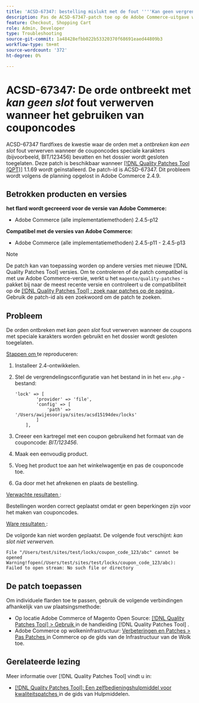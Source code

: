 ```yaml
---
title: 'ACSD-67347: bestelling mislukt met de fout ''''Kan geen vergrendeling verkrijgen'''' bij gebruik van couponcodes'
description: Pas de ACSD-67347-patch toe op de Adobe Commerce-uitgave waar orders mislukken met de fout ''Kan geen vergrendeling verkrijgen'' wanneer couponcodes speciale tekens bevatten (bijvoorbeeld BIT/123456) en bestandsvergrendeling is ingeschakeld.
feature: Checkout, Shopping Cart
role: Admin, Developer
type: Troubleshooting
source-git-commit: 1a48428efbb022b53320370f68691eaed44809b3
workflow-type: tm+mt
source-wordcount: '372'
ht-degree: 0%

---
```



# ACSD-67347: De orde ontbreekt met *kan geen slot* fout verwerven wanneer het gebruiken van couponcodes

ACSD-67347 flardfixes de kwestie waar de orden met a *ontbreken kan een slot* fout verwerven wanneer de couponcodes speciale karakters (bijvoorbeeld, BIT/123456) bevatten en het dossier wordt gesloten toegelaten. Deze patch is beschikbaar wanneer [[!DNL Quality Patches Tool (QPT)]](/help/tools/quality-patches-tool/quality-patches-tool-to-self-serve-quality-patches.md) 1.1.69 wordt geïnstalleerd. De patch-id is ACSD-67347. Dit probleem wordt volgens de planning opgelost in Adobe Commerce 2.4.9.

## Betrokken producten en versies

**het flard wordt gecreeerd voor de versie van Adobe Commerce:**

* Adobe Commerce (alle implementatiemethoden) 2.4.5-p12

**Compatibel met de versies van Adobe Commerce:**

* Adobe Commerce (alle implementatiemethoden) 2.4.5-p11 - 2.4.5-p13

>[!NOTE]
>
>De patch kan van toepassing worden op andere versies met nieuwe [!DNL Quality Patches Tool] versies. Om te controleren of de patch compatibel is met uw Adobe Commerce-versie, werkt u het `magento/quality-patches` -pakket bij naar de meest recente versie en controleert u de compatibiliteit op de [[!DNL Quality Patches Tool] : zoek naar patches op de pagina ](https://experienceleague.adobe.com/tools/commerce-quality-patches/index.html?lang=nl-NL) . Gebruik de patch-id als een zoekwoord om de patch te zoeken.

## Probleem

De orden ontbreken met *kan geen slot* fout verwerven wanneer de coupons met speciale karakters worden gebruikt en het dossier wordt gesloten toegelaten.

<u> Stappen om </u> te reproduceren:

1. Installeer 2.4-ontwikkelen.
1. Stel de vergrendelingsconfiguratie van het bestand in in het `env.php` -bestand:

   ```
   'lock' => [
           'provider' => 'file',
           'config' => [
               'path' => '/Users/awijesooriya/sites/acsd15194dev/locks'
           ]
       ],
   ```

1. Creeer een kartregel met een coupon gebruikend het formaat van de couponcode: *BIT/123456*.
1. Maak een eenvoudig product.
1. Voeg het product toe aan het winkelwagentje en pas de couponcode toe.
1. Ga door met het afrekenen en plaats de bestelling.

<u> Verwachte resultaten </u>:

Bestellingen worden correct geplaatst omdat er geen beperkingen zijn voor het maken van couponcodes.

<u> Ware resultaten </u>:

De volgorde kan niet worden geplaatst. De volgende fout verschijnt: *kan slot niet verwerven.*

```
File "/Users/test/sites/test/locks/coupon_code_123/abc" cannot be opened Warning!fopen(/Users/test/sites/test/locks/coupon_code_123/abc): Failed to open stream: No such file or directory
```

## De patch toepassen

Om individuele flarden toe te passen, gebruik de volgende verbindingen afhankelijk van uw plaatsingsmethode:

* Op locatie Adobe Commerce of Magento Open Source: [[!DNL Quality Patches Tool] > Gebruik ](/help/tools/quality-patches-tool/usage.md) in de handleiding [!DNL Quality Patches Tool] .
* Adobe Commerce op wolkeninfrastructuur: [ Verbeteringen en Patches > Pas Patches ](https://experienceleague.adobe.com/docs/commerce-cloud-service/user-guide/develop/upgrade/apply-patches.html?lang=nl-NL) in Commerce op de gids van de Infrastructuur van de Wolk toe.

## Gerelateerde lezing

Meer informatie over [!DNL Quality Patches Tool] vindt u in:

* [[!DNL Quality Patches Tool]: Een zelfbedieningshulpmiddel voor kwaliteitspatches ](/help/tools/quality-patches-tool/quality-patches-tool-to-self-serve-quality-patches.md) in de gids van Hulpmiddelen.
